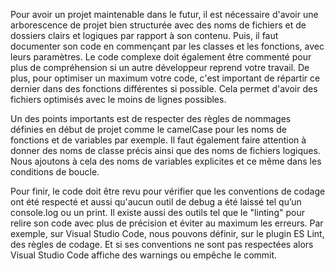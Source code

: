 Pour avoir un projet maintenable dans le futur, il est nécessaire d'avoir une arborescence de projet bien structurée avec des noms de fichiers et de dossiers clairs et logiques par rapport à son contenu. Puis, il faut documenter son code en commençant par les classes et les fonctions, avec leurs paramètres. Le code complexe doit également être commenté pour plus de compréhension si un autre développeur reprend votre travail. De plus, pour optimiser un maximum votre code, c'est important de répartir ce dernier dans des fonctions différentes si possible. Cela permet d'avoir des fichiers optimisés avec le moins de lignes possibles.

Un des points importants est de respecter des règles de nommages définies en début de projet comme le camelCase pour les noms de fonctions et de variables par exemple. Il faut également faire attention à donner des noms de classe précis ainsi que des noms de fichiers logiques. Nous ajoutons à cela des noms de variables explicites et ce même dans les conditions de boucle.

Pour finir, le code doit être revu pour vérifier que les conventions de codage ont été respecté et aussi qu'aucun outil de debug a été laissé tel qu’un console.log ou un print. Il existe aussi des outils tel que le "linting" pour relire son code avec plus de précision et éviter au maximum les erreurs. Par exemple, sur Visual Studio Code, nous pouvons définir, sur le plugin ES Lint, des règles de codage. Et si ses conventions ne sont pas respectées alors Visual Studio Code affiche des warnings ou empêche le commit.

